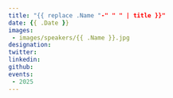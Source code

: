 ```yaml
---
title: "{{ replace .Name "-" " " | title }}"
date: {{ .Date }}
images: 
 - images/speakers/{{ .Name }}.jpg
designation: 
twitter: 
linkedin: 
github: 
events:
 - 2025
---
```



